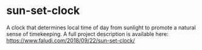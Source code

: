 # sun-set-clock
A clock that determines local time of day from sunlight to promote a natural sense of timekeeping. A full project description is available here: https://www.faludi.com/2018/09/22/sun-set-clock/

